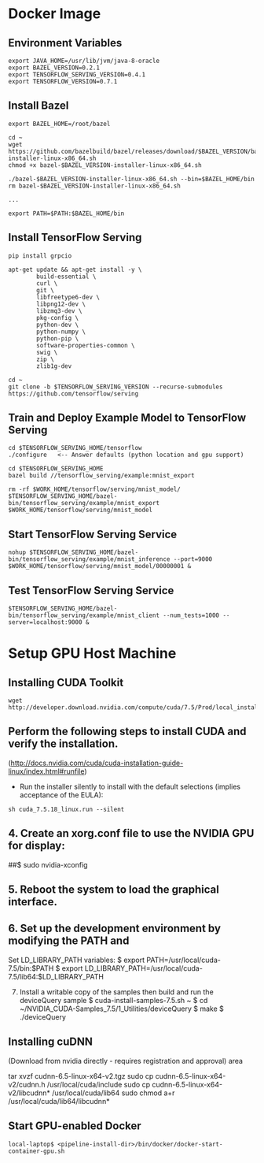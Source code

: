 # Docker Image
## Environment Variables
```
export JAVA_HOME=/usr/lib/jvm/java-8-oracle
export BAZEL_VERSION=0.2.1
export TENSORFLOW_SERVING_VERSION=0.4.1
export TENSORFLOW_VERSION=0.7.1
```

## Install Bazel
```
export BAZEL_HOME=/root/bazel

cd ~
wget https://github.com/bazelbuild/bazel/releases/download/$BAZEL_VERSION/bazel-$BAZEL_VERSION-installer-linux-x86_64.sh
chmod +x bazel-$BAZEL_VERSION-installer-linux-x86_64.sh

./bazel-$BAZEL_VERSION-installer-linux-x86_64.sh --bin=$BAZEL_HOME/bin
rm bazel-$BAZEL_VERSION-installer-linux-x86_64.sh

...

export PATH=$PATH:$BAZEL_HOME/bin
```

## Install TensorFlow Serving
```
pip install grpcio

apt-get update && apt-get install -y \
        build-essential \
        curl \
        git \
        libfreetype6-dev \
        libpng12-dev \
        libzmq3-dev \
        pkg-config \
        python-dev \
        python-numpy \
        python-pip \
        software-properties-common \
        swig \
        zip \
        zlib1g-dev

cd ~
git clone -b $TENSORFLOW_SERVING_VERSION --recurse-submodules https://github.com/tensorflow/serving
```

## Train and Deploy Example Model to TensorFlow Serving
```
cd $TENSORFLOW_SERVING_HOME/tensorflow
./configure   <-- Answer defaults (python location and gpu support)

cd $TENSORFLOW_SERVING_HOME
bazel build //tensorflow_serving/example:mnist_export

rm -rf $WORK_HOME/tensorflow/serving/mnist_model/
$TENSORFLOW_SERVING_HOME/bazel-bin/tensorflow_serving/example/mnist_export $WORK_HOME/tensorflow/serving/mnist_model
```

## Start TensorFlow Serving Service
```
nohup $TENSORFLOW_SERVING_HOME/bazel-bin/tensorflow_serving/example/mnist_inference --port=9000 $WORK_HOME/tensorflow/serving/mnist_model/00000001 &
```

## Test TensorFlow Serving Service
```
$TENSORFLOW_SERVING_HOME/bazel-bin/tensorflow_serving/example/mnist_client --num_tests=1000 --server=localhost:9000 &
```

# Setup GPU Host Machine
## Installing CUDA Toolkit

```
wget http://developer.download.nvidia.com/compute/cuda/7.5/Prod/local_installers/cuda_7.5.18_linux.run
```

## Perform the following steps to install CUDA and verify the installation.

(http://docs.nvidia.com/cuda/cuda-installation-guide-linux/index.html#runfile)

* Run the installer silently to install with the default selections (implies acceptance of
the EULA):
```
sh cuda_7.5.18_linux.run --silent
```

## 4. Create an xorg.conf file to use the NVIDIA GPU for display:
##$ sudo nvidia-xconfig
## 5. Reboot the system to load the graphical interface.
## 6. Set up the development environment by modifying the PATH and

Set LD_LIBRARY_PATH variables:
$ export PATH=/usr/local/cuda-7.5/bin:$PATH
$ export LD_LIBRARY_PATH=/usr/local/cuda-7.5/lib64:$LD_LIBRARY_PATH

7. Install a writable copy of the samples then build and run the deviceQuery sample
$ cuda-install-samples-7.5.sh ~
$ cd ~/NVIDIA_CUDA-Samples_7.5/1_Utilities/deviceQuery
$ make
$ ./deviceQuery

## Installing cuDNN

(Download from nvidia directly - requires registration and approval) area 

tar xvzf cudnn-6.5-linux-x64-v2.tgz
sudo cp cudnn-6.5-linux-x64-v2/cudnn.h /usr/local/cuda/include
sudo cp cudnn-6.5-linux-x64-v2/libcudnn* /usr/local/cuda/lib64
sudo chmod a+r /usr/local/cuda/lib64/libcudnn*

## Start GPU-enabled Docker
```
local-laptop$ <pipeline-install-dir>/bin/docker/docker-start-container-gpu.sh
```
